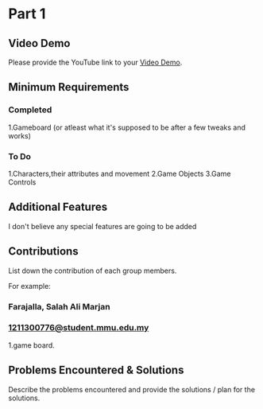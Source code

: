 # Part 1

## Video Demo

Please provide the YouTube link to your [Video Demo](https://youtube.com).

## Minimum Requirements

### Completed
1.Gameboard (or atleast what it's supposed to be after a few tweaks and works)


### To Do

1.Characters,their attributes and movement
2.Game Objects 
3.Game Controls


## Additional Features

I don't believe any special features are going to be added

## Contributions

List down the contribution of each group members.

For example:

### Farajalla, Salah Ali Marjan
### 1211300776@student.mmu.edu.my

1.game board.

## Problems Encountered & Solutions

Describe the problems encountered and provide the solutions / plan for the solutions.